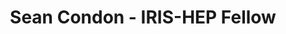 ---
permalink: /fellows/SeanCondon.html
layout: fellow
pagetype: fellow
active: false
title: Sean Condon - IRIS-HEP Fellow
fellow-name: Sean Condon
project_title: Developing selection algorithms to reduce output data rate from the
  Large Hadron Collider
focus-area: ia
dates:
  start: 2020-06-01
  end: 2020-08-31
photo: /assets/images/team/fellows-2020/Sean-Condon.jpg
institution: Massachusetts Institute of Technology
e-mail: scondon@mit.edu
mentors:
- Michael Williams (MIT)
project_goal: >
  The LHCb experiment at the Large Hadron Collider produces around 40 Tbits/s of data
  while running. The main goal of this project is to develop multivariate algorithms
  for run 3 of the LHCb experiment to select the interesting parts of this immense
  amount of data and discard the rest in real-time using only GPUs. To accomplish
  this, I will develop and evaluate many possible multivariate algorithms to find
  the best fitted for this task, and then deploy these into the baseline algorithm
  repository for LHCb run 3.
proposal: /assets/pdf/fellows-2020/Fellow-SeanCondon-Proposal.pdf
presentations:
- title: Particle decay classifiers for the LHCb Run 3 first-level trigger
  date: 2020-09-28
  url: https://indico.cern.ch/event/946429/contributions/3976994/attachments/2110462/3550001/Condon_IRIS-HEP.pdf
  meeting: IRIS-HEP Topical Meetings
  meetingurl: https://indico.cern.ch/event/946429/
  recordingurl: https://www.youtube.com/watch?v=b4iMNk2m-Dc&t=0s
  focus-area: ia
github-username: seancondon99
current_status: >
  <strong>February 2022</strong> - Machine Learning Engineer at Deepcell Inc.
linkedin-profile: https://www.linkedin.com/in/sean-condon-9a0452187
challenge-area:
---